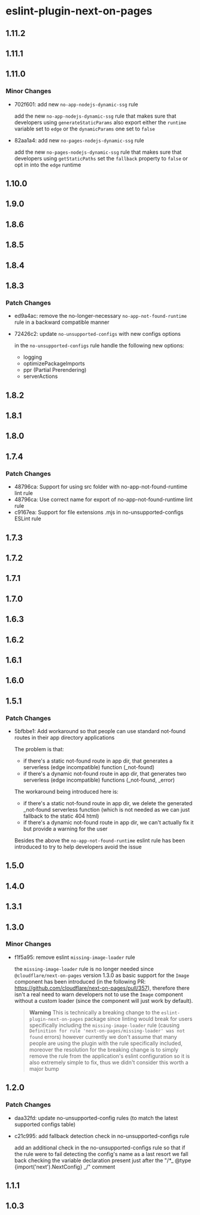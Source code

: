 # eslint-plugin-next-on-pages

## 1.11.2

## 1.11.1

## 1.11.0

### Minor Changes

- 702f601: add new `no-app-nodejs-dynamic-ssg` rule

  add the new `no-app-nodejs-dynamic-ssg` rule that makes sure that
  developers using `generateStaticParams` also export either the `runtime`
  variable set to `edge` or the `dynamicParams` one set to `false`

- 82aa1a4: add new `no-pages-nodejs-dynamic-ssg` rule

  add the new `no-pages-nodejs-dynamic-ssg` rule that makes sure that
  developers using `getStaticPaths` set the `fallback` property to `false`
  or opt in into the `edge` runtime

## 1.10.0

## 1.9.0

## 1.8.6

## 1.8.5

## 1.8.4

## 1.8.3

### Patch Changes

- ed9a4ac: remove the no-longer-necessary `no-app-not-found-runtime` rule in a backward compatible manner
- 72426c2: update `no-unsupported-configs` with new configs options

  in the `no-unsupported-configs` rule handle the following new options:

  - logging
  - optimizePackageImports
  - ppr (Partial Prerendering)
  - serverActions

## 1.8.2

## 1.8.1

## 1.8.0

## 1.7.4

### Patch Changes

- 48796ca: Support for using src folder with no-app-not-found-runtime lint rule
- 48796ca: Use correct name for export of no-app-not-found-runtime lint rule
- c9167ea: Support for file extensions .mjs in no-unsupported-configs ESLint rule

## 1.7.3

## 1.7.2

## 1.7.1

## 1.7.0

## 1.6.3

## 1.6.2

## 1.6.1

## 1.6.0

## 1.5.1

### Patch Changes

- 5bfbbe1: Add workaround so that people can use standard not-found routes in their app directory applications

  The problem is that:

  - if there's a static not-found route in app dir, that generates a serverless (edge incompatible) function (\_not-found)
  - if there's a dynamic not-found route in app dir, that generates two serverless (edge incompatible) functions (\_not-found, \_error)

  The workaround being introduced here is:

  - if there's a static not-found route in app dir, we delete the generated \_not-found serverless function
    (which is not needed as we can just fallback to the static 404 html)
  - if there's a dynamic not-found route in app dir, we can't actually fix it but provide a warning for the user

  Besides the above the `no-app-not-found-runtime` eslint rule has been introduced to try to help developers avoid
  the issue

## 1.5.0

## 1.4.0

## 1.3.1

## 1.3.0

### Minor Changes

- f1f5a95: remove eslint `missing-image-loader` rule

  the `missing-image-loader` rule is no longer needed since `@cloudflare/next-on-pages`
  version 1.3.0 as basic support for the `Image` component has been introduced
  (in the following PR: https://github.com/cloudflare/next-on-pages/pull/357), therefore there isn't
  a real need to warn developers not to use the `Image` component without a custom loader
  (since the component will just work by default).

  > **Warning**
  > This is technically a breaking change to the `eslint-plugin-next-on-pages` package
  > since linting would break for users specifically including the `missing-image-loader`
  > rule (causing `Definition for rule 'next-on-pages/missing-loader' was not found` errors)
  > however currently we don't assume that many people are using the plugin with the rule
  > specifically included, moreover the resolution for the breaking change is to simply
  > remove the rule from the application's eslint configuration so it is also extremely
  > simple to fix, thus we didn't consider this worth a major bump

## 1.2.0

### Patch Changes

- daa32fd: update no-unsupported-config rules (to match the latest supported configs table)
- c21c995: add fallback detection check in no-unsupported-configs rule

  add an additional check in the no-unsupported-configs rule so that if the rule
  were to fail detecting the config's name as a last resort we fall back checking
  the variable declaration present just after the "/\*_ @type {import('next').NextConfig} _/"
  comment

## 1.1.1

## 1.0.3
